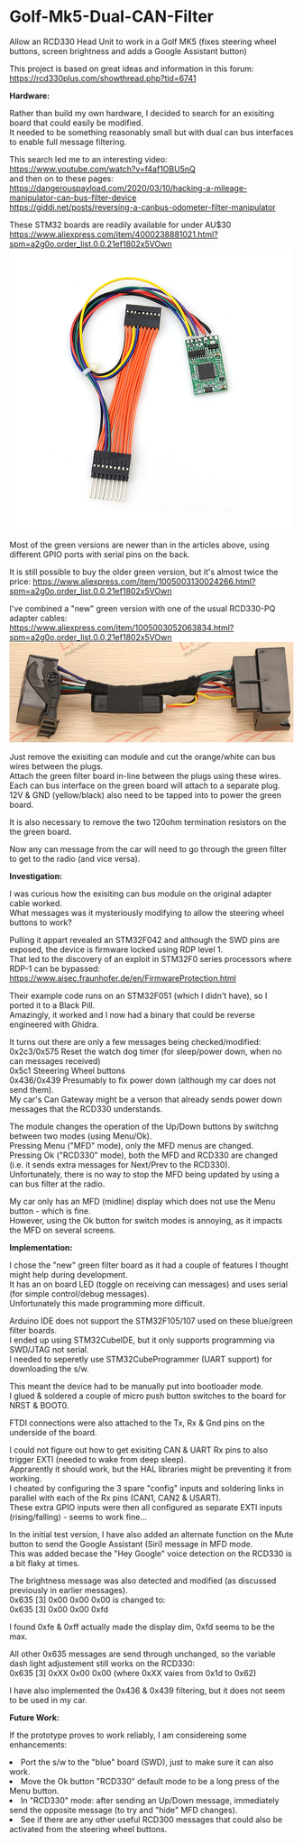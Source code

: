 # Golf-Mk5-Dual-CAN-Filter
Allow an RCD330 Head Unit to work in a Golf MK5 (fixes steering wheel buttons, screen brightness and adds a Google Assistant button)

This project is based on great ideas and information in this forum:<BR>
https://rcd330plus.com/showthread.php?tid=6741

**Hardware:**

Rather than build my own hardware, I decided to search for an exisiting board that could easily be modified.<BR>
It needed to be something reasonably small but with dual can bus interfaces to enable full message filtering.

This search led me to an interesting video:<BR>
 https://www.youtube.com/watch?v=f4af1OBU5nQ<BR>
and then on to these pages:<BR>
 https://dangerouspayload.com/2020/03/10/hacking-a-mileage-manipulator-can-bus-filter-device<BR>
 https://giddi.net/posts/reversing-a-canbus-odometer-filter-manipulator

These STM32 boards are readily available for under AU$30<BR>
  https://www.aliexpress.com/item/4000238881021.html?spm=a2g0o.order_list.0.0.21ef1802x5VOwn<BR>
<IMG SRC="png/Dual CAN Filter - small.png">
	
Most of the green versions are newer than in the articles above, using different GPIO ports with serial pins on the back.

It is still possible to buy the older green version, but it's almost twice the price:
  https://www.aliexpress.com/item/1005003130024266.html?spm=a2g0o.order_list.0.0.21ef1802x5VOwn

I've combined a "new" green version with one of the usual RCD330-PQ adapter cables:<BR>
  https://www.aliexpress.com/item/1005003052063834.html?spm=a2g0o.order_list.0.0.21ef1802x5VOwn
<IMG SRC="png/RCD330 CAN Adapter-small.png">
	
Just remove the exisiting can module and cut the orange/white can bus wires between the plugs.<BR>
Attach the green filter board in-line between the plugs using these wires.<BR>
Each can bus interface on the green board will attach to a separate plug.<BR>
12V & GND (yellow/black) also need to be tapped into to power the green board.<BR>

It is also necessary to remove the two 120ohm termination resistors on the the green board.

Now any can message from the car will need to go through the green filter to get to the radio (and vice versa).


**Investigation:**

I was curious how the exisiting can bus module on the original adapter cable worked.<BR>
What messages was it mysteriously modifying to allow the steering wheel buttons to work?

Pulling it appart revealed an STM32F042 and although the SWD pins are exposed, the device is firmware locked using RDP level 1.<BR>
That led to the discovery of an exploit in STM32F0 series processors where RDP-1 can be bypassed:<BR>
https://www.aisec.fraunhofer.de/en/FirmwareProtection.html

Their example code runs on an STM32F051 (which I didn't have), so I ported it to a Black Pill.<BR>
Amazingly, it worked and I now had a binary that could be reverse engineered with Ghidra.

It turns out there are only a few messages being checked/modified:<BR>
0x2c3/0x575	Reset the watch dog timer (for sleep/power down, when no can messages received)<BR>
0x5c1		Steeering Wheel buttons<BR>
0x436/0x439	Presumably to fix power down (although my car does not send them).<BR>
		My car's Can Gateway might be a verson that already sends power down messages that the RCD330 understands.

The module changes the operation of the Up/Down buttons by switchng between two modes (using Menu/Ok).<BR>
Pressing Menu ("MFD" mode), only the MFD menus are changed.<BR>
Pressing Ok ("RCD330" mode), both the MFD and RCD330 are changed (i.e. it sends extra messages for Next/Prev to the RCD330).<BR>
Unfortunately, there is no way to stop the MFD being updated by using a can bus filter at the radio.

My car only has an MFD (midline) display which does not use the Menu button - which is fine.<BR>
However, using the Ok button for switch modes is annoying, as it impacts the MFD on several screens.<BR>


**Implementation:**

I chose the "new" green filter board as it had a couple of features I thought might help during development.<BR>
It has an on board LED (toggle on receiving can messages) and uses serial (for simple control/debug messages).<BR>
Unfortunately this made programming more difficult.<BR>

Arduino IDE does not support the STM32F105/107 used on these blue/green filter boards.<BR>
I ended up using STM32CubeIDE, but it only supports programming via SWD/JTAG not serial.<BR>
I needed to seperetly use STM32CubeProgrammer (UART support) for downloading the s/w.<BR>

This meant the device had to be manually put into bootloader mode.<BR>
I glued & soldered a couple of micro push button switches to the board for NRST & BOOT0.<BR>

FTDI connections were also attached to the Tx, Rx & Gnd pins on the underside of the board.<BR>

I could not figure out how to get exisiting CAN & UART Rx pins to also trigger EXTI (needed to wake from deep sleep).<BR>
Apprarently it should work, but the HAL libraries might be preventing it from working.<BR>
I cheated by configuring the 3 spare "config" inputs and soldering links in parallel with each of the Rx pins (CAN1, CAN2 & USART).<BR>
These extra GPIO inputs were then all configured as separate EXTI inputs (rising/falling) - seems to work fine...

In the initial test version, I have also added an alternate function on the Mute button to send the Google Assistant (Siri) message in MFD mode.<BR>
This was added becase the "Hey Google" voice detection on the RCD330 is a bit flaky at times.

The brightness message was also detected and modified (as discussed previously in earlier messages).<BR>
0x635 [3] 0x00 0x00 0x00 is changed to:<BR>
0x635 [3] 0x00 0x00 0xfd<BR>

I found 0xfe & 0xff actually made the display dim, 0xfd seems to be the max.

All other 0x635 messages are send through unchanged, so the variable dash light adjustement still works on the RCD330:<BR>
0x635 [3] 0xXX 0x00 0x00 (where 0xXX vaies from 0x1d to 0x62)<BR>

I have also implemented the 0x436 & 0x439 filtering, but it does not seem to be used in my car.


**Future Work:**

If the prototype proves to work reliably, I am considereing some enhancements:

<li>Port the s/w to the "blue" board (SWD), just to make sure it can also work.
<li>Move the Ok button "RCD330" default mode to be a long press of the Menu button.
<li>In "RCD330" mode: after sending an Up/Down message, immediately send the opposite message (to try and "hide" MFD changes).
<li>See if there are any other useful RCD300 messages that could also be activated from the steering wheel buttons.

